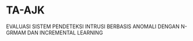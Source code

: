 # TA-AJK
EVALUASI SISTEM PENDETEKSI INTRUSI BERBASIS ANOMALI DENGAN N-GRMAM DAN INCREMENTAL LEARNING
